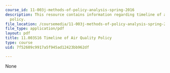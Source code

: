 ```yaml
---
course_id: 11-003j-methods-of-policy-analysis-spring-2016
description: This resource contains information regarding timeline of air quality
  policy.
file_location: /coursemedia/11-003j-methods-of-policy-analysis-spring-2016/7f52609c9917a5f945ad12423bb962df_MIT11_003JS16_Air_Quality.pdf
file_type: application/pdf
layout: pdf
title: 11.003S16 Timeline of Air Quality Policy
type: course
uid: 7f52609c9917a5f945ad12423bb962df

---
```

None